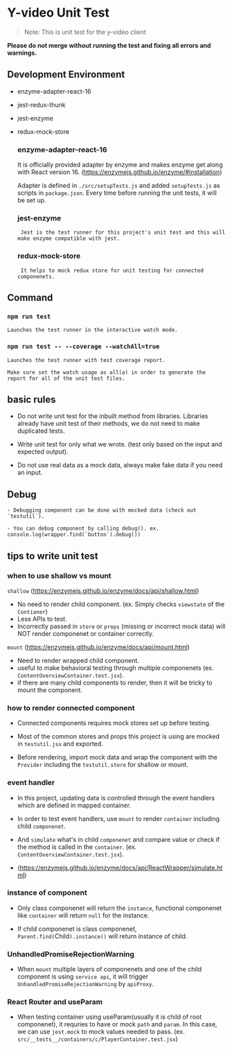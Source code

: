 # Y-video Unit Test

> Note: This is unit test for the y-video client

**Please do not merge without running the test and fixing all errors and warnings.**

## Development Environment
 - enzyme-adapter-react-16
 - jest-redux-thunk
 - jest-enzyme
 - redux-mock-store

	### enzyme-adapter-react-16

    It is officially provided adapter by enzyme and makes enzyme get along with React version 16. (https://enzymejs.github.io/enzyme/#installation)

    Adapter is defined in `./src/setupTests.js` and added `setupTests.js` as scripts in `package.json`. Every time before running the unit tests, it will be set up.

	### jest-enzyme

		Jest is the test runner for this project's unit test and this will make enzyme compatible with jest.

	### redux-mock-store

		It helps to mock redux store for unit testing for connected componenets.

## Command

 ### `npm run test`

	Launches the test runner in the interactive watch mode.

 ### `npm run test -- --coverage --watchAll=true`

	Launches the test runner with test coverage report.

	Make sure set the watch usage as all(a) in order to generate the report for all of the unit test files.

## basic rules

 - Do not write unit test for the inbuilt method from libraries. Libraries already have unit test of their methods, we do not need to make duplicated tests.

 - Write unit test for only what we wrote. (test only based on the input and expected output).

 - Do not use real data as a mock data, always make fake data if you need an input.

## Debug

	- Debugging component can be done with mocked data (check out `testutil`).

	- You can debug component by calling debug(). ex. console.log(wrapper.find(`button`).debug())

## tips to write unit test

 ### when to use shallow vs mount

  `shallow` (https://enzymejs.github.io/enzyme/docs/api/shallow.html)

   - No need to render child component. (ex. Simply checks `viewstate` of the `Contianer`)
   - Less APIs to test.
   - Incorrectly passed in `store` or `props` (missing or incorrect mock data) will NOT render componenet or container correctly.

  `mount` (https://enzymejs.github.io/enzyme/docs/api/mount.html)

   - Need to render wrapped child component.
   - useful to make behavioral testing through multiple componenets (ex. `ContentOverviewContainer.test.jsx`).
   - if there are many child components to render, then it will be tricky to mount the component.

 ### how to render connected component

 - Connected components requires mock stores set up before testing.

 - Most of the common stores and props this project is using are mocked in `testutil.jsx` and exported.

 - Before rendering, import mock data and wrap the component with the `Provider` including the `testutil.store` for shallow or mount.

 ### event handler

 - In this project, updating data is controlled through the event handlers which are defined in mapped container.

 - In order to test event handlers, use `mount` to render `container` including child `componenet`.

 - And `simulate` what's in child `componenet` and compare value or check if the method is called in the `container`. (ex. `ContentOverviewContainer.test.jsx`).

 - (https://enzymejs.github.io/enzyme/docs/api/ReactWrapper/simulate.html)

 ### instance of component

 - Only class componenet will return the `instance`, functional componenet like `container` will return `null` for the instance.

 - If child componenet is class componenet, `Parent.find(`Child`).instance()` will return instance of child.

 ### UnhandledPromiseRejectionWarning

 - When `mount` multiple layers of componenets and one of the child component is using `service api`, it will trigger `UnhandledPromiseRejectionWarning` by `apiProxy`.

 ### React Router and useParam

 - When testing container using useParam(usually it is child of root componenet), it requries to have or mock `path` and `param`. In this case, we can use
 `jest.mock` to mock values needed to pass. (ex. `src/__tests__/containers/c/PlayerContainer.test.jsx`)

